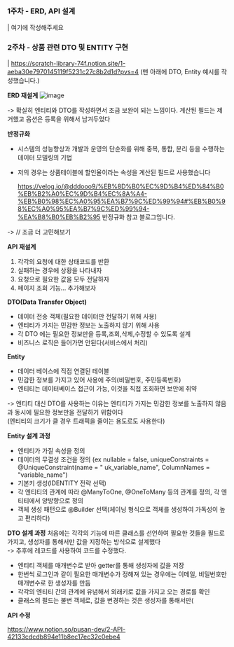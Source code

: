 
### 1주차 - ERD, API 설계
| 여기에 작성해주세요

### 2주차 - 상품 관련 DTO 및 ENTITY 구현
| https://scratch-library-74f.notion.site/1-aeba30e7970145119f5231c27c8b2d1d?pvs=4 (맨 아래에 DTO, Entity 예시를 작성했습니다.)

**ERD 재설계**
![image](https://github.com/user-attachments/assets/edab4b0e-b0e0-428f-b087-73115e5e8fc0)


-> 확실히 엔티티와 DTO를 작성하면서 조금 보완이 되는 느낌이다. 계산된 필드는 제거했고 옵션은 등록을 위해서 남겨두었다

**반정규화**

- 시스템의 성능향상과 개발과 운영의 단순화를 위해 중복, 통합, 분리 등을 수행하는 데이터 모델링의 기법
- 저의 경우는 상품테이블에 할인율이라는 속성을 계산된 필드로 사용했습니다

  https://velog.io/@dddooo9/%EB%8D%B0%EC%9D%B4%ED%84%B0%EB%B2%A0%EC%9D%B4%EC%8A%A4-%EB%B0%98%EC%A0%95%EA%B7%9C%ED%99%94#%EB%B0%98%EC%A0%95%EA%B7%9C%ED%99%94-%EA%B8%B0%EB%B2%95
  반정규화 참고 블로그입니다.

-> // 조금 더 고민해보기

**API 재설계**

1. 각각의 요청에 대한 상태코드를 반환   
2. 실패하는 경우에 상황을 나타내자 
3. 요청으로 필요한 값을 모두 전달하자   
4. 페이지 조회 기능... 추가해보자   


**DTO(Data Transfer Object)**
- 데이터 전송 객체(필요한 데이터만 전달하기 위해 사용)   
- 엔티티가 가지는 민감한 정보는 노출하지 않기 위해 사용   
- 각 DTO 에는 필요한 정보만을 등록,조회,삭제,수정할 수 있도록 설계   
- 비즈니스 로직은 들어가면 안된다(서비스에서 처리)      
  
**Entity**
- 데이터 베이스에 직접 연결된 테이블
- 민감한 정보를 가지고 있어 사용에 주의(비밀번호, 주민등록번호)
- 엔티티는 데이터베이스 접근이 가능, 이것을 직접 조회하면 보안에 취약


-> 엔티티 대신 DTO를 사용하는 이유는 엔티티가 가지는 민감한 정보를 노출하지 않음과 동시에 필요한 정보만을 전달하기 위함이다   
    (엔티티의 크기가 클 경우 트래픽을 줄이는 용도로도 사용한다)   


**Entity 설계 과정**

- 엔티티가 가질 속성을 정의   
- 데이터의 무결성 조건을 정의 (ex nullable = false, uniqueConstraints = @UniqueConstraint(name = " uk_variable_name", ColumnNames = "variable_name")
- 기본키 생성(IDENTITY 전략 선택)
- 각 엔티티의 관계에 따라 @ManyToOne, @OneToMany 등의 관계를 정의, 각 엔티티에서 양방향으로 정의
- 객체 생성 패턴으로 @Builder 선택(체이닝 형식으로 객체를 생성하여 가독성이 높고 편리하다)

**DTO 설계 과정**
처음에는 각각의 기능에 따른 클래스를 선언하여 필요한 것들을 필드로 가지고, 생성자를 통해서만 값을 지정하는 방식으로 설계했다    
-> 추후에 레코드를 사용하여 코드를 수정했다.  

- 엔티티 객체를 매개변수로 받아 getter를 통해 생성자에 값을 저장
- 한번씩 로그인과 같이 필요한 매개변수가 정해져 있는 경우에는 이메일, 비밀번호만 매개변수로 한 생성자를 만듬
- 각각의 엔티티 간의 관계에 유념해서 외래키로 값을 가지고 오는 경로를 확인
- 클래스의 필드는 불변 객체로, 값을 변경하는 것은 생성자를 통해서만(
  

**API 수정**

https://www.notion.so/pusan-dev/2-API-42133cdcdb894e11b8ec17ec32c0ebe4


